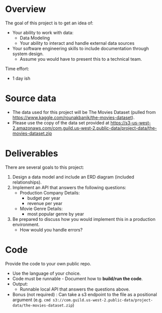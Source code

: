 # Overview
The goal of this project is to get an idea of:
* Your ability to work with data:
  * Data Modeling 
  * Your ability to interact and handle external data sources 
* Your software engineering skills to include documentation through system design.
  * Assume you would have to present this to a technical team. 
  
Time effort: 
  * 1 day ish

# Source data
* The data used for this project will be The Movies Dataset (pulled from https://www.kaggle.com/rounakbanik/the-movies-dataset).
* Please use the copy of the data set provided at https://s3-us-west-2.amazonaws.com/com.guild.us-west-2.public-data/project-data/the-movies-dataset.zip

# Deliverables
There are several goals to this project:
1) Design a data model and include an ERD diagram (included relationships).
1) Implement an API that answers the following questions:
   * Production Company Details:
     * budget per year
     * revenue per year
   * Movie Genre Details:
     * most popular genre by year
1) Be prepared to discuss how you would implement this in a production environment.
   * How would you handle errors?

# Code 
Provide the code to your own public repo.
* Use the language of your choice.
* Code must be runnable - Document how to **build/run the code**.
* Output: 
  * Runnable local API that answers the questions above.
* Bonus (not required) : Can take a s3 endpoint to the file as a positional argument (e.g. `cmd s3://com.guild.us-west-2.public-data/project-data/the-movies-dataset.zip`) 
